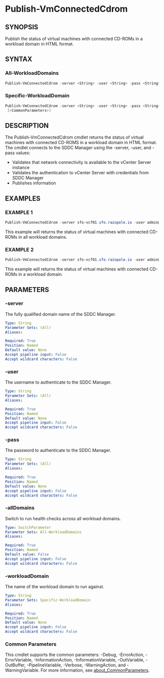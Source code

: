 # Publish-VmConnectedCdrom

## SYNOPSIS

Publish the status of virtual machines with connected CD-ROMs in a workload domain in HTML format.

## SYNTAX

### All-WorkloadDomains

```powershell
Publish-VmConnectedCdrom -server <String> -user <String> -pass <String> [-allDomains] [<CommonParameters>]
```

### Specific-WorkloadDomain

```powershell
Publish-VmConnectedCdrom -server <String> -user <String> -pass <String> -workloadDomain <String>
 [<CommonParameters>]
```

## DESCRIPTION

The Publish-VmConnectedCdrom cmdlet returns the status of virtual machines with connected CD-ROMS in a workload
domain in HTML format.
The cmdlet connects to the SDDC Manager using the -server, -user, and -pass values:

- Validates that network connectivity is available to the vCenter Server instance
- Validates the authentication to vCenter Server with credentials from SDDC Manager
- Publishes information

## EXAMPLES

### EXAMPLE 1

```powershell
Publish-VmConnectedCdrom -server sfo-vcf01.sfo.rainpole.io -user admin@local -pass VMw@re1!VMw@re1! -allDomains
```

This example will returns the status of virtual machines with connected CD-ROMs in all workload domains.

### EXAMPLE 2

```powershell
Publish-VmConnectedCdrom -server sfo-vcf01.sfo.rainpole.io -user admin@local -pass VMw@re1!VMw@re1! -workloadDomain sfo-w01
```

This example will returns the status of virtual machines with connected CD-ROMs in a workload domain.

## PARAMETERS

### -server

The fully qualified domain name of the SDDC Manager.

```yaml
Type: String
Parameter Sets: (All)
Aliases:

Required: True
Position: Named
Default value: None
Accept pipeline input: False
Accept wildcard characters: False
```

### -user

The username to authenticate to the SDDC Manager.

```yaml
Type: String
Parameter Sets: (All)
Aliases:

Required: True
Position: Named
Default value: None
Accept pipeline input: False
Accept wildcard characters: False
```

### -pass

The password to authenticate to the SDDC Manager.

```yaml
Type: String
Parameter Sets: (All)
Aliases:

Required: True
Position: Named
Default value: None
Accept pipeline input: False
Accept wildcard characters: False
```

### -allDomains

Switch to run health checks across all workload domains.

```yaml
Type: SwitchParameter
Parameter Sets: All-WorkloadDomains
Aliases:

Required: True
Position: Named
Default value: False
Accept pipeline input: False
Accept wildcard characters: False
```

### -workloadDomain

The name of the workload domain to run against.

```yaml
Type: String
Parameter Sets: Specific-WorkloadDomain
Aliases:

Required: True
Position: Named
Default value: None
Accept pipeline input: False
Accept wildcard characters: False
```

### Common Parameters

This cmdlet supports the common parameters: -Debug, -ErrorAction, -ErrorVariable, -InformationAction, -InformationVariable, -OutVariable, -OutBuffer, -PipelineVariable, -Verbose, -WarningAction, and -WarningVariable. For more information, see [about_CommonParameters](http://go.microsoft.com/fwlink/?LinkID=113216).
